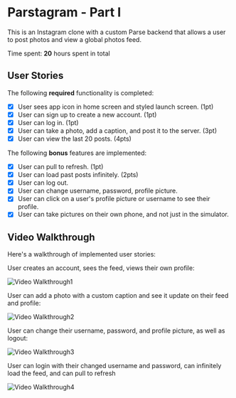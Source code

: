 # Parstagram - Part I

This is an Instagram clone with a custom Parse backend that allows a user to post photos and view a global photos feed.

Time spent: **20** hours spent in total

## User Stories

The following **required** functionality is completed:

- [X] User sees app icon in home screen and styled launch screen. (1pt)
- [X] User can sign up to create a new account. (1pt)
- [X] User can log in. (1pt)
- [X] User can take a photo, add a caption, and post it to the server. (3pt)
- [X] User can view the last 20 posts. (4pts)

The following **bonus** features are implemented:

- [X] User can pull to refresh. (1pt)
- [X] User can load past posts infinitely. (2pts)
- [x] User can log out.
- [X] User can change username, password, profile picture.
- [X] User can click on a user's profile picture or username to see their profile.
- [X] User can take pictures on their own phone, and not just in the simulator.

## Video Walkthrough

Here's a walkthrough of implemented user stories:

User creates an account, sees the feed, views their own profile:

<img src='https://i.imgur.com/8KACjdf.gif' title='Video Walkthrough' width='' alt='Video Walkthrough1' />

User can add a photo with a custom caption and see it update on their feed and profile:

<img src='https://i.imgur.com/Dkxw3ya.gif' title='Video Walkthrough' width='' alt='Video Walkthrough2' />

User can change their username, password, and profile picture, as well as logout:

<img src='https://i.imgur.com/eMiizIx.gif' title='Video Walkthrough' width='' alt='Video Walkthrough3' />

User can login with their changed username and password, can infinitely load the feed,
and can pull to refresh

<img src='https://i.imgur.com/qmCJy2v.gif' title='Video Walkthrough' width='' alt='Video Walkthrough4' />
